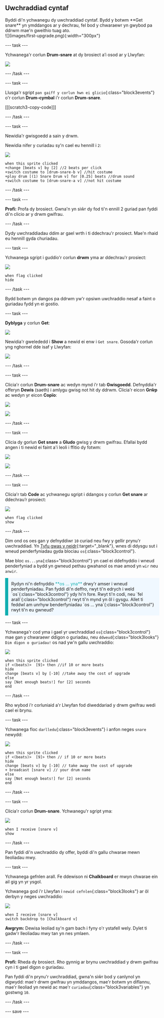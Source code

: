 ## Uwchraddiad cyntaf

<div style="display: flex; flex-wrap: wrap">
<div style="flex-basis: 200px; flex-grow: 1; margin-right: 15px;">
Byddi di'n ychwanegu dy uwchraddiad cyntaf. Bydd y botwm **Get snare** yn ymddangos ar y dechrau, fel bod y chwaraewr yn gwybod pa ddrwm mae'n gweithio tuag ato.
</div>
<div>
![](images/first-upgrade.png){:width="300px"}
</div>
</div>

--- task ---

Ychwanega'r corlun **Drum-snare** at dy brosiect a’i osod ar y Llwyfan:

![](images/snare-stage.png)

--- /task ---

--- task ---

Llusga'r sgript `pan gaiff y corlun hwn ei glicio`{:class="block3events"} o'r corlun **Drum-cymbal** i'r corlun **Drum-snare**.

[[[scratch3-copy-code]]]

--- /task ---

--- task ---

Newidia'r gwisgoedd a sain y drwm.

Newidia nifer y curiadau sy'n cael eu hennill i `2`:

![](images/snare-icon.png)

```blocks3
when this sprite clicked
+change [beats v] by [2] //2 beats per click
+switch costume to [drum-snare-b v] //hit costume
+play drum [(1) Snare Drum v] for [0.25] beats //drum sound
+switch costume to [drum-snare-a v] //not hit costume
```

--- /task ---

--- task ---

**Profi:** Profa dy brosiect. Gwna'n yn siŵr dy fod ti'n ennill 2 guriad pan fyddi di'n clicio ar y drwm gwifrau.

--- /task ---

Dydy uwchraddiadau ddim ar gael wrth i ti ddechrau'r prosiect. Mae'n rhaid eu hennill gyda churiadau.

--- task ---

Ychwanega sgript i guddio'r corlun **drwm** yma ar ddechrau'r prosiect:

![](images/snare-icon.png)

```blocks3
when flag clicked
hide
```

--- /task ---

Bydd botwm yn dangos pa ddrwm yw'r opsiwn uwchraddio nesaf a faint o guriadau fydd yn ei gostio.

--- task ---

**Dyblyga** y corlun **Get**:

![](images/duplicate-get.png)

Newidia'r gwelededd i **Show** a newid ei enw i `Get snare`. Gosoda'r corlun yng nghornel dde isaf y Llwyfan:

![](images/get-snare.png)

--- /task ---

--- task ---

Clicia'r corlun **Drum-snare** ac wedyn mynd i'r tab **Gwisgoedd**. Defnyddia'r offeryn **Dewis** (saeth) i amlygu gwisg not hit dy ddrwm. Clicia'r eicon **Grŵp** ac wedyn yr eicon **Copïo**:

![](images/snare-icon.png)

![](images/copy-costume.png)

--- /task ---

--- task ---

Clicia dy gorlun **Get snare** a **Gludo** gwisg y drwm gwifrau. Efallai bydd angen i ti newid ei faint a'i leoli i ffitio dy fotwm:

![](images/get-snare-icon.png)

![](images/paste-costume.png)

--- /task ---

--- task ---

Clicia'r tab **Code** ac ychwanegu sgript i ddangos y corlun **Get snare** ar ddechrau’r prosiect:

![](images/get-snare-icon.png)

```blocks3
when flag clicked
show
```

--- /task ---

Dim ond os oes gan y defnyddiwr `10` curiad neu fwy y gellir prynu'r uwchraddiad. Yn [Tyfu gwas y neidr](https://projects.raspberrypi.org/en/projects/grow-a-dragonfly){:target="_blank"}, wnes di ddysgu sut i wneud penderfyniadau gyda blociau `os`{:class="block3control"}.

Mae bloc `os...yna`{:class="block3control"} yn cael ei ddefnyddio i wneud penderfyniad a bydd yn gwneud pethau gwahanol os mae amod yn `wir` neu `anwir`.

<p style="border-left: solid; border-width:10px; border-color: #0faeb0; background-color: aliceblue; padding: 10px;">
Rydyn ni'n defnyddio <span style="color: #0faeb0">**os ... yna**</span> drwy'r amser i wneud penderfyniadau. Pan fyddi di'n deffro, rwyt ti'n edrych i weld `os`{:class="block3control"} ydy hi'n fore. Rwyt ti'n codi, neu `fel arall`{:class="block3control"} rwyt ti'n mynd yn ôl i gysgu. Allet ti feddwl am unrhyw benderfyniadau `os ... yna`{:class="block3control"} rwyt ti'n eu gwneud? 
</p>

--- task ---

Ychwanega'r cod yma i gael yr uwchraddiad `os`{:class="block3control"} mae gan y chwaraewr ddigon o guriadau, neu `ddweud`{:class="block3looks"} `Dim digon o guriadau!` os nad yw'n gallu uwchraddio:

![](images/get-snare-icon.png)

```blocks3
when this sprite clicked
if <(beats)>  [9]> then //if 10 or more beats
hide
change [beats v] by [-10] //take away the cost of upgrade
else
say [Not enough beats!] for [2] seconds 
end
```

--- /task ---

Rho wybod i'r corluniaid a'r Llwyfan fod diweddariad y drwm gwifrau wedi cael ei brynu.

--- task ---

Ychwanega floc `darlledu`{:class="block3events"} i anfon neges `snare` newydd:

![](images/get-snare-icon.png)

```blocks3
when this sprite clicked
if <(beats)>  [9]> then // if 10 or more beats
hide
change [beats v] by [-10] // take away the cost of upgrade
+ broadcast [snare v] // your drum name
else
say [Not enough beats!] for [2] seconds 
end
```

--- /task ---

--- task ---

Clicia'r corlun **Drum-snare**. Ychwanegu'r sgript yma:

![](images/snare-icon.png)

```blocks3
when I receive [snare v]
show
```

--- /task ---

Pan fyddi di'n uwchraddio dy offer, byddi di'n gallu chwarae mewn lleoliadau mwy.

--- task ---

Ychwanega gefnlen arall. Fe ddewison ni **Chalkboard** er mwyn chwarae ein ail gig yn yr ysgol.

Ychwanega god i'r Llwyfan i `newid cefnlen`{:class="block3looks"} ar ôl derbyn y neges uwchraddio:

![](images/stage-icon.png)

```blocks3
when I receive [snare v]
switch backdrop to [Chalkboard v]
```

**Awgrym:** Dewisa leoliad sy'n gam bach i fyny o'r ystafell wely. Dylet ti gadw'r lleoliadau mwy tan yn nes ymlaen.

--- /task ---

--- task ---

**Profi:** Rheda dy brosiect. Rho gynnig ar brynu uwchraddiad y drwm gwifrau cyn i ti gael digon o guriadau.

Pan fyddi di'n prynu'r uwchraddiad, gwna'n siŵr bod y canlynol yn digwydd: mae'r drwm gwifrau yn ymddangos, mae'r botwm yn diflannu, mae'r lleoliad yn newid ac mae'r `curiadau`{:class="block3variables"} yn gostwng `10`.

--- /task ---

--- save ---
